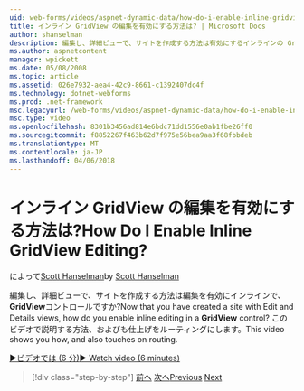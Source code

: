 ```yaml
---
uid: web-forms/videos/aspnet-dynamic-data/how-do-i-enable-inline-gridview-editing
title: インライン GridView の編集を有効にする方法は? | Microsoft Docs
author: shanselman
description: 編集し、詳細ビューで、サイトを作成する方法は有効にするインラインの GridView コントロールの編集しますか。 このビデオで説明する方法、およびも touc しています.
ms.author: aspnetcontent
manager: wpickett
ms.date: 05/08/2008
ms.topic: article
ms.assetid: 026e7932-aea4-42c9-8661-c1392407dc4f
ms.technology: dotnet-webforms
ms.prod: .net-framework
msc.legacyurl: /web-forms/videos/aspnet-dynamic-data/how-do-i-enable-inline-gridview-editing
msc.type: video
ms.openlocfilehash: 8301b3456ad814e6bdc71dd1556e0ab1fbe26ff0
ms.sourcegitcommit: f8852267f463b62d7f975e56bea9aa3f68fbbdeb
ms.translationtype: MT
ms.contentlocale: ja-JP
ms.lasthandoff: 04/06/2018
---
```

<a name="how-do-i-enable-inline-gridview-editing"></a><span data-ttu-id="1bdcc-105">インライン GridView の編集を有効にする方法は?</span><span class="sxs-lookup"><span data-stu-id="1bdcc-105">How Do I Enable Inline GridView Editing?</span></span>
====================
<span data-ttu-id="1bdcc-106">によって[Scott Hanselman](https://github.com/shanselman)</span><span class="sxs-lookup"><span data-stu-id="1bdcc-106">by [Scott Hanselman](https://github.com/shanselman)</span></span>

<span data-ttu-id="1bdcc-107">編集し、詳細ビューで、サイトを作成する方法は編集を有効にインラインで、 **GridView**コントロールですか?</span><span class="sxs-lookup"><span data-stu-id="1bdcc-107">Now that you have created a site with Edit and Details views, how do you enable inline editing in a **GridView** control?</span></span> <span data-ttu-id="1bdcc-108">このビデオで説明する方法、およびも仕上げをルーティングにします。</span><span class="sxs-lookup"><span data-stu-id="1bdcc-108">This video shows you how, and also touches on routing.</span></span>

[<span data-ttu-id="1bdcc-109">&#9654;ビデオでは (6 分)</span><span class="sxs-lookup"><span data-stu-id="1bdcc-109">&#9654; Watch video (6 minutes)</span></span>](https://channel9.msdn.com/Blogs/ASP-NET-Site-Videos/how-do-i-enable-inline-gridview-editing)

> [!div class="step-by-step"]
> <span data-ttu-id="1bdcc-110">[前へ](your-first-scaffold-and-what-is-dynamic-data.md)
> [次へ](how-do-i-change-how-my-fields-render.md)</span><span class="sxs-lookup"><span data-stu-id="1bdcc-110">[Previous](your-first-scaffold-and-what-is-dynamic-data.md)
[Next](how-do-i-change-how-my-fields-render.md)</span></span>
